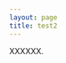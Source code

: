 ```yaml
---
layout: page
title: test2
---
```



XXXXXX.
<!--stackedit_data:
eyJoaXN0b3J5IjpbMTM5MjUwNDUzN119
-->